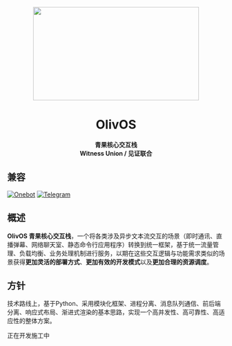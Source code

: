 <p align="center">
  <a href="#">
    <img src="https://raw.githubusercontent.com/OlivOS-Team/OlivOS/main/resource/OlivOS_EA_SIP.jpg" width="384" height="216" alt="">
  </a>
</p>

<div align="center">

# OlivOS

**青果核心交互栈**  
**Witness Union / 见证联合**  

</div>

## 兼容
[![Onebot](https://img.shields.io/badge/-Onebot-EB1923?style=flat-square&logo=Tencent%20QQ&logoColor=white)](https://github.com/Mrs4s/go-cqhttp)
[![Telegram](https://img.shields.io/badge/-Telegram-26A5E4?style=flat-square&logo=Telegram&logoColor=white)](https://telegram.org/)

## 概述
**OlivOS 青果核心交互栈**，一个将各类涉及异步文本流交互的场景（即时通讯、直播弹幕、网络聊天室、静态命令行应用程序）转换到统一框架，基于统一流量管理、负载均衡、业务处理机制进行服务，以期在这些交互逻辑与功能需求类似的场景获得**更加灵活的部署方式**、**更加有效的开发模式**以及**更加合理的资源调度**。  

## 方针
技术路线上，基于Python、采用模块化框架、进程分离、消息队列通信、前后端分离、响应式布局、渐进式渲染的基本思路，实现一个高并发性、高可靠性、高适应性的整体方案。

正在开发施工中

